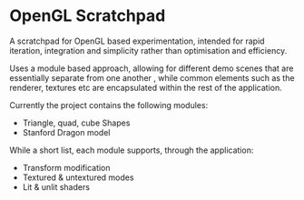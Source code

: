 # OpenGL Scratchpad

A scratchpad for OpenGL based experimentation, intended for rapid iteration, integration and simplicity rather than
 optimisation and efficiency. 

Uses a module based approach, allowing for different demo scenes that are essentially separate from one another
, while common elements such as the renderer, textures etc are encapsulated within the rest of the application.

Currently the project contains the following modules:

- Triangle, quad, cube Shapes
- Stanford Dragon model

While a short list, each module supports, through the application:

- Transform modification
- Textured & untextured modes
- Lit & unlit shaders